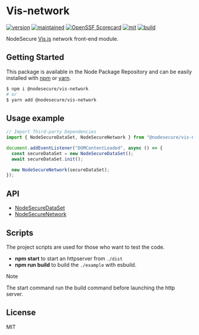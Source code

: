 # Vis-network

[![version](https://img.shields.io/github/package-json/v/NodeSecure/Cli?filename=workspaces%2Fvis-network%2Fpackage.json&style=for-the-badge)](https://www.npmjs.com/package/@nodesecure/vis-network)
[![maintained](https://img.shields.io/badge/Maintained%3F-yes-green.svg?style=for-the-badge)](https://github.com/NodeSecure/cli/graphs/commit-activity)
[![OpenSSF
Scorecard](https://api.securityscorecards.dev/projects/github.com/NodeSecure/cli/badge?style=for-the-badge)](https://api.securityscorecards.dev/projects/github.com/NodeSecure/cli)
[![mit](https://img.shields.io/github/license/NodeSecure/Cli?style=for-the-badge)](https://github.com/NodeSecure/cli/blob/master/workspaces/vis-network/LICENSE)
[![build](https://img.shields.io/github/actions/workflow/status/NodeSecure/cli/nodejs.yml?style=for-the-badge)](https://github.com/NodeSecure/cli/actions?query=workflow%3A%22Node.js+CI%22)

NodeSecure [Vis.js](https://visjs.org/) network front-end module.

## Getting Started

This package is available in the Node Package Repository and can be easily installed with [npm](https://docs.npmjs.com/getting-started/what-is-npm) or [yarn](https://yarnpkg.com).

```bash
$ npm i @nodesecure/vis-network
# or
$ yarn add @nodesecure/vis-network
```

## Usage example

```js
// Import Third-party Dependencies
import { NodeSecureDataSet, NodeSecureNetwork } from "@nodesecure/vis-network";

document.addEventListener("DOMContentLoaded", async () => {
  const secureDataSet = new NodeSecureDataSet();
  await secureDataSet.init();

  new NodeSecureNetwork(secureDataSet);
});
```

## API

- [NodeSecureDataSet](./docs/NodeSecureDataSet.md)
- [NodeSecureNetwork](./docs/NodeSecureNetwork.md)

## Scripts

The project scripts are used for those who want to test the code.

- **npm start** to start an httpserver from `./dist`
- **npm run build** to build the `./example` with esbuild.

> [!NOTE]
> The start command run the build command before launching the http server.

## License

MIT
